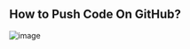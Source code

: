 ## How to Push Code On GitHub?

![image](https://github.com/user-attachments/assets/0d2858cb-434e-48be-895f-c4ba21b8cb33)
